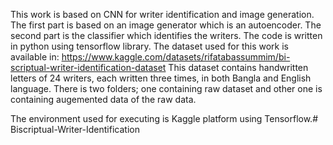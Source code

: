 This work is based on CNN for writer identification and image generation. The first part is based on an image generator which is an autoencoder. The second part is the classifier which identifies the writers. The code is written in python using tensorflow library. The dataset used for this work is available in: https://www.kaggle.com/datasets/rifatabassummim/bi-scriptual-writer-identification-dataset This dataset contains handwritten letters of 24 writers, each written three times, in both Bangla and English language. There is two folders; one containing raw dataset and other one is containing augemented data of the raw data. 

The environment used for executing is Kaggle platform using Tensorflow.# Biscriptual-Writer-Identification
